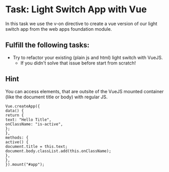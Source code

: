 # Task: Light Switch App with Vue

In this task we use the v-on directive to create a vue version of our light switch app from the web apps foundation module.

## Fulfill the following tasks:

- Try to refactor your existing (plain js and html) light switch with VueJS.
  - If you didn't solve that issue before start from scratch!

## Hint

You can access elements, that are outsite of the VueJS mounted container (like the document title or body) with regular JS.

```
Vue.createApp({
data() {
return {
text: "Hello Title",
onClassName: "is-active",
};
},
methods: {
active() {
document.title = this.text;
document.body.classList.add(this.onClassName);
},
},
}).mount("#app");
```
